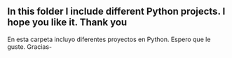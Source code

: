 In this folder I include different Python projects. I hope you like it. Thank you
-----------------------------------------------------------------------------------
En esta carpeta incluyo diferentes proyectos en Python. Espero que le guste. Gracias-
